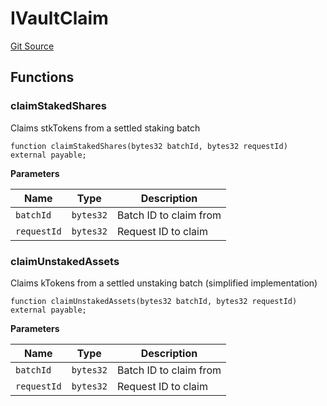 # IVaultClaim
[Git Source](https://github.com/VerisLabs/KAM/blob/20318b955ccd8109bf3be0a23f88fb6d93069dbe/src/interfaces/modules/IVaultClaim.sol)


## Functions
### claimStakedShares

Claims stkTokens from a settled staking batch


```solidity
function claimStakedShares(bytes32 batchId, bytes32 requestId) external payable;
```
**Parameters**

|Name|Type|Description|
|----|----|-----------|
|`batchId`|`bytes32`|Batch ID to claim from|
|`requestId`|`bytes32`|Request ID to claim|


### claimUnstakedAssets

Claims kTokens from a settled unstaking batch (simplified implementation)


```solidity
function claimUnstakedAssets(bytes32 batchId, bytes32 requestId) external payable;
```
**Parameters**

|Name|Type|Description|
|----|----|-----------|
|`batchId`|`bytes32`|Batch ID to claim from|
|`requestId`|`bytes32`|Request ID to claim|



